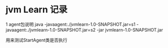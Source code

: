 # jvm Learn 记录

1 agent包说明
  java -javaagent:./jvmlearn-1.0-SNAPSHOT.jar=s1 -javaagent:./jvmlearn-1.0-SNAPSHOT.jar=s2 
  -jar jvmlearn-1.0-SNAPSHOT.jar
  
  用来测试StartAgent类是否执行